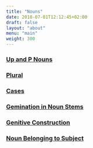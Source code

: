 ```yaml
---
title: "Nouns"
date: 2018-07-01T12:12:45+02:00
draft: false
layout: "about"
menu: "main"
weight: 300
---
```

### [Up and P Nouns](types)
### [Plural](plural)
### [Cases](cases)
### [Gemination in Noun Stems](gemination)
### [Genitive Construction](genitive)
### [Noun Belonging to Subject](belongstosubject)

